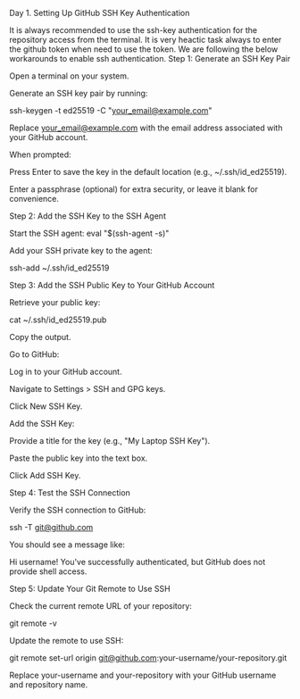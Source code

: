 Day 1. Setting Up GitHub SSH Key Authentication

It is always recommended to use the ssh-key authentication for the repository access from the terminal. 
It is very heactic task always to enter the github token when need to use the token. 
We are following the below workarounds to enable ssh authentication. 
Step 1: Generate an SSH Key Pair

Open a terminal on your system.

Generate an SSH key pair by running:

ssh-keygen -t ed25519 -C "your_email@example.com"

Replace your_email@example.com with the email address associated with your GitHub account.

When prompted:

Press Enter to save the key in the default location (e.g., ~/.ssh/id_ed25519).

Enter a passphrase (optional) for extra security, or leave it blank for convenience.


Step 2: Add the SSH Key to the SSH Agent

Start the SSH agent:
eval "$(ssh-agent -s)"

Add your SSH private key to the agent:

ssh-add ~/.ssh/id_ed25519

Step 3: Add the SSH Public Key to Your GitHub Account

Retrieve your public key:

cat ~/.ssh/id_ed25519.pub

Copy the output.

Go to GitHub:

Log in to your GitHub account.

Navigate to Settings > SSH and GPG keys.

Click New SSH Key.

Add the SSH Key:

Provide a title for the key (e.g., "My Laptop SSH Key").

Paste the public key into the text box.

Click Add SSH Key.

Step 4: Test the SSH Connection

Verify the SSH connection to GitHub:

ssh -T git@github.com

You should see a message like:

Hi username! You've successfully authenticated, but GitHub does not provide shell access.

Step 5: Update Your Git Remote to Use SSH

Check the current remote URL of your repository:

git remote -v

Update the remote to use SSH:

git remote set-url origin git@github.com:your-username/your-repository.git

Replace your-username and your-repository with your GitHub username and repository name.


